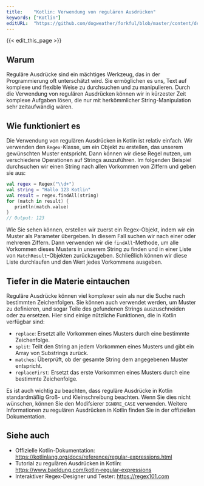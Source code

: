 ```yaml
---
title:    "Kotlin: Verwendung von regulären Ausdrücken"
keywords: ["Kotlin"]
editURL:  "https://github.com/dogweather/forkful/blob/master/content/de/kotlin/using-regular-expressions.md"
---
```


{{< edit_this_page >}}

## Warum
Reguläre Ausdrücke sind ein mächtiges Werkzeug, das in der Programmierung oft unterschätzt wird. Sie ermöglichen es uns, Text auf komplexe und flexible Weise zu durchsuchen und zu manipulieren. Durch die Verwendung von regulären Ausdrücken können wir in kürzester Zeit komplexe Aufgaben lösen, die nur mit herkömmlicher String-Manipulation sehr zeitaufwändig wären.

## Wie funktioniert es
Die Verwendung von regulären Ausdrücken in Kotlin ist relativ einfach. Wir verwenden den `Regex`-Klasse, um ein Objekt zu erstellen, das unserem gewünschten Muster entspricht. Dann können wir diese Regel nutzen, um verschiedene Operationen auf Strings auszuführen. Im folgenden Beispiel durchsuchen wir einen String nach allen Vorkommen von Ziffern und geben sie aus:

```Kotlin
val regex = Regex("\\d+")
val string = "Hallo 123 Kotlin"
val result = regex.findAll(string)
for (match in result) {
   println(match.value)
}
// Output: 123
```

Wie Sie sehen können, erstellen wir zuerst ein Regex-Objekt, indem wir ein Muster als Parameter übergeben. In diesem Fall suchen wir nach einer oder mehreren Ziffern. Dann verwenden wir die `findAll`-Methode, um alle Vorkommen dieses Musters in unserem String zu finden und in einer Liste von `MatchResult`-Objekten zurückzugeben. Schließlich können wir diese Liste durchlaufen und den Wert jedes Vorkommens ausgeben.

## Tiefer in die Materie eintauchen
Reguläre Ausdrücke können viel komplexer sein als nur die Suche nach bestimmten Zeichenfolgen. Sie können auch verwendet werden, um Muster zu definieren, und sogar Teile des gefundenen Strings auszuschneiden oder zu ersetzen. Hier sind einige nützliche Funktionen, die in Kotlin verfügbar sind:

- `replace`: Ersetzt alle Vorkommen eines Musters durch eine bestimmte Zeichenfolge.
- `split`: Teilt den String an jedem Vorkommen eines Musters und gibt ein Array von Substrings zurück.
- `matches`: Überprüft, ob der gesamte String dem angegebenen Muster entspricht.
- `replaceFirst`: Ersetzt das erste Vorkommen eines Musters durch eine bestimmte Zeichenfolge.

Es ist auch wichtig zu beachten, dass reguläre Ausdrücke in Kotlin standardmäßig Groß- und Kleinschreibung beachten. Wenn Sie dies nicht wünschen, können Sie den Modifsierer `IGNORE_CASE` verwenden. Weitere Informationen zu regulären Ausdrücken in Kotlin finden Sie in der offiziellen Dokumentation.

## Siehe auch
- Offizielle Kotlin-Dokumentation: https://kotlinlang.org/docs/reference/regular-expressions.html
- Tutorial zu regulären Ausdrücken in Kotlin: https://www.baeldung.com/kotlin-regular-expressions
- Interaktiver Regex-Designer und Tester: https://regex101.com